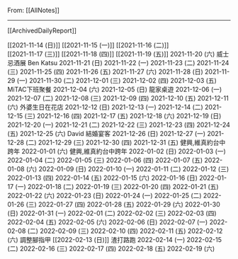 From: [[AllNotes]]

---

[[ArchivedDailyReport]]

[[2021-11-14 (日)]]
[[2021-11-15 (一)]]
[[2021-11-16 (二)]]	
[[2021-11-17 (三)]]
[[2021-11-18 (四)]]
[[2021-11-19 (五)]]
2021-11-20 (六) 威士忌酒展 Ben Katsu
2021-11-21 (日)
2021-11-22 (一)
2021-11-23 (二)
2021-11-24 (三)
2021-11-25 (四)
2021-11-26 (五)
2021-11-27 (六)
2021-11-28 (日)
2021-11-29 (一)
2021-11-30 (二)
2021-12-01 (三)
2021-12-02 (四)
2021-12-03 (五) MiTAC下班聚餐
2021-12-04 (六)
2021-12-05 (日) 龍家桌遊
2021-12-06 (一)
2021-12-07 (二)
2021-12-08 (三)
2021-12-09 (四)
2021-12-10 (五)
2021-12-11 (六) 外婆生日在花店
2021-12-12 (日)
2021-12-13 (一)
2021-12-14 (二)
2021-12-15 (三)
2021-12-16 (四)
2021-12-17 (五)
2021-12-18 (六)
2021-12-19 (日)
2021-12-20 (一)
2021-12-21 (二)
2021-12-22 (三)
2021-12-23 (四)
2021-12-24 (五)
2021-12-25 (六) David 結婚宴客
2021-12-26 (日)
2021-12-27 (一)
2021-12-28 (二)
2021-12-29 (三)
2021-12-30 (四)
2021-12-31 (五) 健興,維真約台中跨年
2022-01-01 (六) 健興,維真約台中跨年
2022-01-02 (日)
2022-01-03 (一)
2022-01-04 (二)
2022-01-05 (三)
2022-01-06 (四)
2022-01-07 (五)
2022-01-08 (六)
2022-01-09 (日)
2022-01-10 (一)
2022-01-11 (二)
2022-01-12 (三)
2022-01-13 (四)
2022-01-14 (五)
2022-01-15 (六)
2022-01-16 (日)
2022-01-17 (一)
2022-01-18 (二)
2022-01-19 (三)
2022-01-20 (四)
2022-01-21 (五)
2022-01-22 (六)
2022-01-23 (日)
2022-01-24 (一)
2022-01-25 (二)
2022-01-26 (三)
2022-01-27 (四)
2022-01-28 (五)
2022-01-29 (六)
2022-01-30 (日)
2022-01-31 (一)
2022-02-01 (二)
2022-02-02 (三)
2022-02-03 (四)
2022-02-04 (五)
2022-02-05 (六)
2022-02-06 (日)
2022-02-07 (一)
2022-02-08 (二)
2022-02-09 (三)
2022-02-10 (四)
2022-02-11 (五)
2022-02-12 (六) 調整腳指甲
[[2022-02-13 (日)]] 渣打路跑
2022-02-14 (一)
2022-02-15 (二)
2022-02-16 (三)
2022-02-17 (四)
2022-02-18 (五)
2022-02-19 (六)